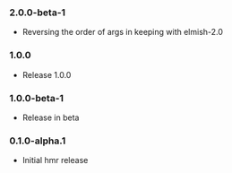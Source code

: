 ### 2.0.0-beta-1

* Reversing the order of args in keeping with elmish-2.0

### 1.0.0

* Release 1.0.0

### 1.0.0-beta-1

* Release in beta

### 0.1.0-alpha.1

* Initial hmr release
